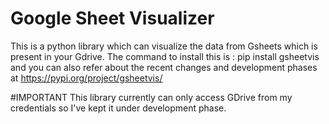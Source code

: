 # Google Sheet Visualizer 
This is a python library which can visualize the data from Gsheets which is present in your Gdrive.
The command to install this is : pip install gsheetvis
and you can also refer about the recent changes and development phases at https://pypi.org/project/gsheetvis/


#IMPORTANT
This library currently can only access GDrive from my credentials so I've kept it under development phase.

